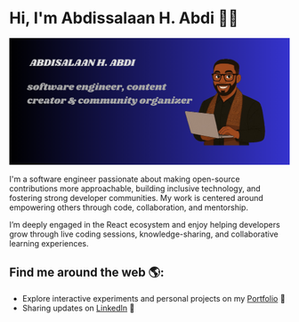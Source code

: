 # Hi, I'm Abdissalaan H. Abdi 👋🏾 

<img src="https://raw.githubusercontent.com/ApzHuss/ApzHuss/refs/heads/main/cover.png" alt="banner that says APZHUSS - software engineer, content creator and community organizer alongside a cartoon illustration of APZ.">

I'm a software engineer passionate about making open-source contributions more approachable, building inclusive technology, and fostering strong developer communities. My work is centered around empowering others through code, collaboration, and mentorship.

I’m deeply engaged in the React ecosystem and enjoy helping developers grow through live coding sessions, knowledge-sharing, and collaborative learning experiences.


## Find me around the web 🌎: 

- Explore interactive experiments and personal projects on my <a href="#">Portfolio</a> 🏓
- Sharing updates on <a href="https://www.linkedin.com/in/abdisalaan-hussein-abdi-34057436b">LinkedIn</a> 💼
